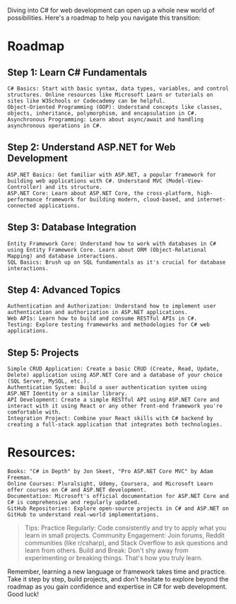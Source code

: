 Diving into C# for web development can open up a whole new world of possibilities. Here's a roadmap to help you navigate this transition:

# Roadmap

## Step 1: Learn C# Fundamentals

    C# Basics: Start with basic syntax, data types, variables, and control structures. Online resources like Microsoft Learn or tutorials on sites like W3Schools or Codecademy can be helpful.
    Object-Oriented Programming (OOP): Understand concepts like classes, objects, inheritance, polymorphism, and encapsulation in C#.
    Asynchronous Programming: Learn about async/await and handling asynchronous operations in C#.

## Step 2: Understand ASP.NET for Web Development

    ASP.NET Basics: Get familiar with ASP.NET, a popular framework for building web applications with C#. Understand MVC (Model-View-Controller) and its structure.
    ASP.NET Core: Learn about ASP.NET Core, the cross-platform, high-performance framework for building modern, cloud-based, and internet-connected applications.

## Step 3: Database Integration

    Entity Framework Core: Understand how to work with databases in C# using Entity Framework Core. Learn about ORM (Object-Relational Mapping) and database interactions.
    SQL Basics: Brush up on SQL fundamentals as it's crucial for database interactions.

## Step 4: Advanced Topics

    Authentication and Authorization: Understand how to implement user authentication and authorization in ASP.NET applications.
    Web APIs: Learn how to build and consume RESTful APIs in C#.
    Testing: Explore testing frameworks and methodologies for C# web applications.

## Step 5: Projects

    Simple CRUD Application: Create a basic CRUD (Create, Read, Update, Delete) application using ASP.NET Core and a database of your choice (SQL Server, MySQL, etc.).
    Authentication System: Build a user authentication system using ASP.NET Identity or a similar library.
    API Development: Create a simple RESTful API using ASP.NET Core and interact with it using React or any other front-end framework you're comfortable with.
    Integration Project: Combine your React skills with C# backend by creating a full-stack application that integrates both technologies.

# Resources:

    Books: "C# in Depth" by Jon Skeet, "Pro ASP.NET Core MVC" by Adam Freeman.
    Online Courses: Pluralsight, Udemy, Coursera, and Microsoft Learn offer courses on C# and ASP.NET development.
    Documentation: Microsoft's official documentation for ASP.NET Core and C# is comprehensive and regularly updated.
    GitHub Repositories: Explore open-source projects in C# and ASP.NET on GitHub to understand real-world implementations.

> Tips:
> Practice Regularly: Code consistently and try to apply what you learn in small projects.
> Community Engagement: Join forums, Reddit communities (like r/csharp), and Stack Overflow to ask questions and learn from others.
> Build and Break: Don't shy away from experimenting or breaking things. That's how you truly learn.

Remember, learning a new language or framework takes time and practice. Take it step by step, build projects, and don't hesitate to explore beyond the roadmap as you gain confidence and expertise in C# for web development. Good luck!
